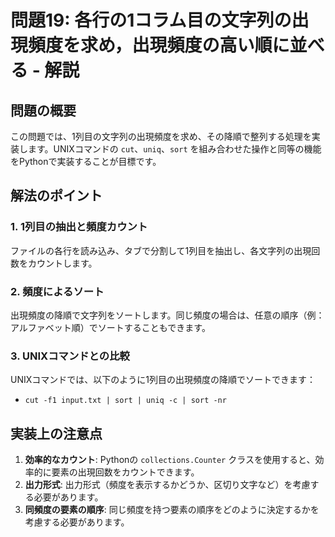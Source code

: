 # 問題19: 各行の1コラム目の文字列の出現頻度を求め，出現頻度の高い順に並べる - 解説

## 問題の概要
この問題では、1列目の文字列の出現頻度を求め、その降順で整列する処理を実装します。UNIXコマンドの `cut`、`uniq`、`sort` を組み合わせた操作と同等の機能をPythonで実装することが目標です。

## 解法のポイント

### 1. 1列目の抽出と頻度カウント
ファイルの各行を読み込み、タブで分割して1列目を抽出し、各文字列の出現回数をカウントします。

### 2. 頻度によるソート
出現頻度の降順で文字列をソートします。同じ頻度の場合は、任意の順序（例：アルファベット順）でソートすることもできます。

### 3. UNIXコマンドとの比較
UNIXコマンドでは、以下のように1列目の出現頻度の降順でソートできます：
- `cut -f1 input.txt | sort | uniq -c | sort -nr`

## 実装上の注意点
1. **効率的なカウント**: Pythonの `collections.Counter` クラスを使用すると、効率的に要素の出現回数をカウントできます。
2. **出力形式**: 出力形式（頻度を表示するかどうか、区切り文字など）を考慮する必要があります。
3. **同頻度の要素の順序**: 同じ頻度を持つ要素の順序をどのように決定するかを考慮する必要があります。
